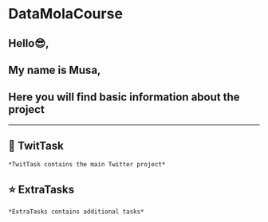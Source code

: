 # DataMolaCourse

## Hello:sunglasses:,
## My name is Musa,
## Here you will find basic information about the project

***

## :star2: TwitTask
    *TwitTask contains the main Twitter project*
## :star: ExtraTasks
    *ExtraTasks contains additional tasks*
